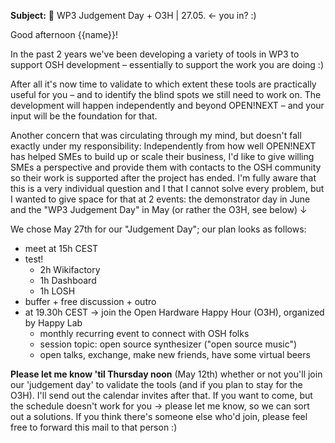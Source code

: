 **Subject:** 🗿 WP3 Judgement Day + O3H | 27.05. ← you in? :)


Good afternoon {{name}}!

In the past 2 years we've been developing a variety of tools in WP3 to support OSH development – essentially to support the work you are doing :)

After all it's now time to validate to which extent these tools are practically useful for you – and to identify the blind spots we still need to work on. The development will happen independently and beyond OPEN!NEXT – and your input will be the foundation for that.

Another concern that was circulating through my mind, but doesn't fall exactly under my responsibility: Independently from how well OPEN!NEXT has helped SMEs to build up or scale their business, I'd like to give willing SMEs a perspective and provide them with contacts to the OSH community so their work is supported after the project has ended. I'm fully aware that this is a very individual question and I that I cannot solve every problem, but I wanted to give space for that at 2 events: the demonstrator day in June and the "WP3 Judgement Day" in May (or rather the O3H, see below) ↓

We chose May 27th for our "Judgement Day"; our plan looks as follows:

- meet at 15h CEST
- test!
	- 2h Wikifactory
	- 1h Dashboard
	- 1h LOSH
- buffer + free discussion + outro
- at 19.30h CEST → join the Open Hardware Happy Hour (O3H), organized by Happy Lab
	- monthly recurring event to connect with OSH folks
	- session topic: open source synthesizer ("open source music")
	- open talks, exchange, make new friends, have some virtual beers

**Please let me know 'til Thursday noon** (May 12th) whether or not you'll join our 'judgement day' to validate the tools (and if you plan to stay for the O3H). I'll send out the calendar invites after that. If you want to come, but the schedule doesn't work for you → please let me know, so we can sort out a solutions. If you think there's someone else who'd join, please feel free to forward this mail to that person :)
